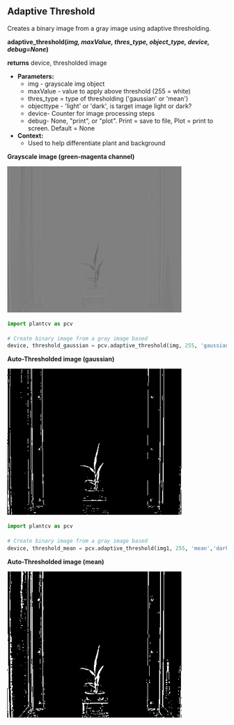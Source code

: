 ## Adaptive Threshold

Creates a binary image from a gray image using adaptive thresholding.

**adaptive_threshold(*img, maxValue, thres_type, object_type, device, debug=None*)**

**returns** device, thresholded image

- **Parameters:**
    - img - grayscale img object
    - maxValue - value to apply above threshold (255 = white)
    - thres_type  = type of thresholding ('gaussian' or 'mean')
    - objecttype - 'light' or 'dark', is target image light or dark?
    - device- Counter for image processing steps
    - debug- None, "print", or "plot". Print = save to file, Plot = print to screen. Default = None
- **Context:**
    - Used to help differentiate plant and background
    

**Grayscale image (green-magenta channel)**

![Screenshot](img/documentation_images/auto_threshold/original_image1.jpg)


```python
import plantcv as pcv

# Create binary image from a gray image based
device, threshold_gaussian = pcv.adaptive_threshold(img, 255, 'gaussian','dark', device, debug="print")
```

**Auto-Thresholded image (gaussian)**

![Screenshot](img/documentation_images/auto_threshold/gaussian_threshold.jpg)

```python
import plantcv as pcv

# Create binary image from a gray image based 
device, threshold_mean = pcv.adaptive_threshold(img1, 255, 'mean','dark', device, debug="print")
```

**Auto-Thresholded image (mean)**

![Screenshot](img/documentation_images/auto_threshold/mean_threshold.jpg)

